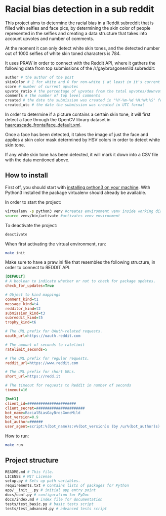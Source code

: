 # Racial bias detection in a sub reddit

This project aims to determine the racial bias in a Reddit subreddit that is filled with selfies and face pics,
by determining the skin color of people represented in the selfies and creating a data structure that takes into
account upvotes and number of comments.

At the moment it can only detect white skin tones, and the detected number out of 1000 selfies of white skin toned characters
is 784.

It uses PRAW in order to connect with the Reddit API, where it gathers the following data from top submissions of the /r/gaybrosgonemild
subreddit:

```bash
author # the author of the post
skinColor # 1 for white and 0 for non-white ( at least in it's current state )
score # number of current upvotes
upvote_ratio # the percentage of upvotes from the total upvotes/downvotes
comments # the number of top level comments
created # the date the submission was created in "%Y-%m-%d %H:%M:%S" format
created_utc # the date the submission was created in UTC format
```

In order to determine if a picture contains a certain skin tone, it will first detect a face through the OpenCV library dataset in [haarcascade_frontalface_default.xml](haarcascade_frontalface_default.xml).

Once a face has been detected, it takes the image of just the face and applies a skin color mask determined by HSV colors in order to detect
white skin tone.

If any white skin tone has been detected, it will mark it down into a CSV file with the data mentioned above.

## How to install

First off, you should start with [installing python3 on your machine](https://realpython.com/installing-python/). With Python3 installed the package virtualenv should already be available.

In order to start the project:

```bash
virtualenv -p python3 venv #creates environment venv inside working directory
source venv/bin/activate #activates venv environment
```

To deactivate the project:

```bash
deactivate
```

When first activating the virtual environment, run:

```bash
make init
```

Make sure to have a praw.ini file that resembles the following structure, in order to connect to REDDIT API.

```ini
[DEFAULT]
# A boolean to indicate whether or not to check for package updates.
check_for_updates=True

# Object to kind mappings
comment_kind=t1
message_kind=t4
redditor_kind=t2
submission_kind=t3
subreddit_kind=t5
trophy_kind=t6

# The URL prefix for OAuth-related requests.
oauth_url=https://oauth.reddit.com

# The amount of seconds to ratelimit
ratelimit_seconds=5

# The URL prefix for regular requests.
reddit_url=https://www.reddit.com

# The URL prefix for short URLs.
short_url=https://redd.it

# The timeout for requests to Reddit in number of seconds
timeout=16

[bot1]
client_id=######################
client_secret=######################
bot_name=RacialBiasGayBrosGoneMild
bot_version=0.9
bot_author=######
user_agent=script:%(bot_name)s:v%(bot_version)s (by /u/%(bot_author)s)
```

How to run:

```bash
make run
```

## Project structure


```bash
README.md # This file.
LICENSE # MIT License
setup.py # Sets up path variables.
requirements.txt # Contains lists of packages for Python
app/__init__.py # initial app entry point
docs/conf.py # configuration for PyDoc
docs/index.md # index file for documentation
tests/test_basic.py # basic tests script
tests/test_advanced.py # advanced tests script
```
